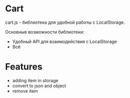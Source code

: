 # Cart

cart.js - библиотека для удобной работы с LocalStorage. 

Основные возможности библиотеки:

  - Удобный API для взаимодействия с LocalStorage
  - Всё

# Features

  - adding item in storage
  - convert to json and object
  - remove item
